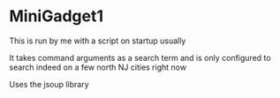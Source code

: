 # MiniGadget1

This is run by me with a script on startup usually

It takes command arguments as a search term and is only configured to search indeed on a few north NJ cities right now

Uses the jsoup library
